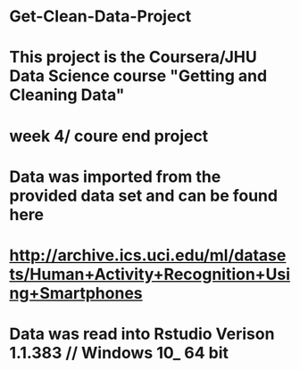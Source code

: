 # Get-Clean-Data-Project 
# This project is the Coursera/JHU Data Science course "Getting and Cleaning Data"
# week 4/ coure end project
# Data was imported from the provided data set and can be found here
# http://archive.ics.uci.edu/ml/datasets/Human+Activity+Recognition+Using+Smartphones
# Data was read into Rstudio Verison 1.1.383 // Windows 10_ 64 bit
#
#
#
